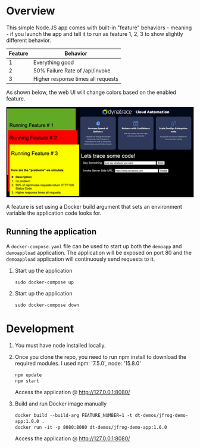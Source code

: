 # Overview

This simple Node.JS app comes with built-in "feature" behaviors - meaning - if you launch the app and tell it to run as feature 1, 2, 3 to show slightly different behavior.  

| Feature | Behavior |
| ----- | --------- |
| 1 | Everything good |
| 2 | 50% Failure Rate of /api/invoke|
| 3 | Higher response times all requests|

As shown below, the web UI will change colors based on the enabled feature.

![app](../images/demoapp.png)

A feature is set using a Docker build argument that sets an environment variable the application code looks for. 

## Running the application

A `docker-compose.yaml` file can be used to start up both the `demoapp` and `demoappload` application.  The application will be exposed on port 80 and the `demoappload` application will continuously send requests to it.

1. Start up the application
    ```
    sudo docker-compose up
    ```
1. Start up the application
    ```
    sudo docker-compose down
    ```

# Development

1. You must have node installed locally.
1. Once you clone the repo, you need to run npm install to download the required modules.  I used npm: '7.5.0',
  node: '15.8.0'
  
    ```
    npm update
    npm start
    ```

    Access the application @ http://127.0.0.1:8080/

1. Build and run Docker image manually

    ```
    docker build --build-arg FEATURE_NUMBER=1 -t dt-demos/jfrog-demo-app:1.0.0 .
    docker run -it -p 8080:8080 dt-demos/jfrog-demo-app:1.0.0
    ```
    
    Access the application @ http://127.0.0.1:8080/